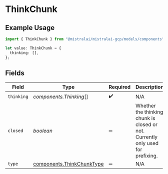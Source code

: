 # ThinkChunk

## Example Usage

```typescript
import { ThinkChunk } from "@mistralai/mistralai-gcp/models/components";

let value: ThinkChunk = {
  thinking: [],
};
```

## Fields

| Field                                                                           | Type                                                                            | Required                                                                        | Description                                                                     |
| ------------------------------------------------------------------------------- | ------------------------------------------------------------------------------- | ------------------------------------------------------------------------------- | ------------------------------------------------------------------------------- |
| `thinking`                                                                      | *components.Thinking*[]                                                         | :heavy_check_mark:                                                              | N/A                                                                             |
| `closed`                                                                        | *boolean*                                                                       | :heavy_minus_sign:                                                              | Whether the thinking chunk is closed or not. Currently only used for prefixing. |
| `type`                                                                          | [components.ThinkChunkType](../../models/components/thinkchunktype.md)          | :heavy_minus_sign:                                                              | N/A                                                                             |